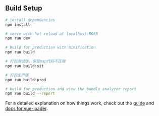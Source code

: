 
## Build Setup

``` bash
# install dependencies
npm install

# serve with hot reload at localhost:8080
npm run dev

# build for production with minification
npm run build

# 打包测试版，保留map代码不压缩
npm run build:sit

# 打包生产版
npm run build:prod

# build for production and view the bundle analyzer report
npm run build --report
```

For a detailed explanation on how things work, check out the [guide](http://vuejs-templates.github.io/webpack/) and [docs for vue-loader](http://vuejs.github.io/vue-loader).
